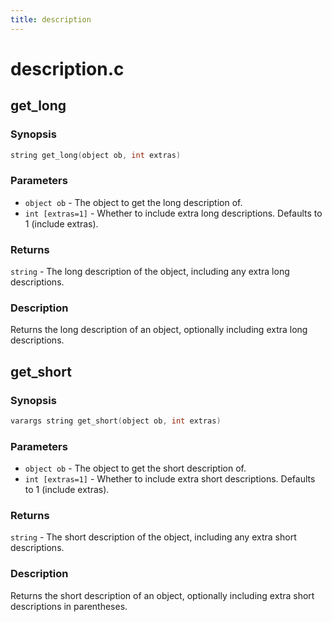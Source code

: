 ```yaml
---
title: description
---
```

# description.c

## get_long

### Synopsis

```c
string get_long(object ob, int extras)
```

### Parameters

* `object ob` - The object to get the long description of.
* `int [extras=1]` - Whether to include extra long descriptions. Defaults to 1 (include extras).

### Returns

`string` - The long description of the object, including any extra long descriptions.

### Description

Returns the long description of an object, optionally
including extra long descriptions.

## get_short

### Synopsis

```c
varargs string get_short(object ob, int extras)
```

### Parameters

* `object ob` - The object to get the short description of.
* `int [extras=1]` - Whether to include extra short descriptions. Defaults to 1 (include extras).

### Returns

`string` - The short description of the object, including any extra short descriptions.

### Description

Returns the short description of an object, optionally
including extra short descriptions in parentheses.

